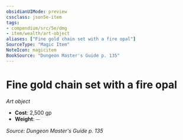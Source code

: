 ```yaml
---
obsidianUIMode: preview
cssclass: json5e-item
tags:
- compendium/src/5e/dmg
- item/wealth/art-object
aliases: ["Fine gold chain set with a fire opal"]
SourceType: "Magic Item"
NoteIcon: magicitem
BookSource: "Dungeon Master's Guide p. 135"
---
```

# Fine gold chain set with a fire opal
*Art object*  

- **Cost**: 2,500 gp
- **Weight**: ⏤

*Source: Dungeon Master's Guide p. 135*